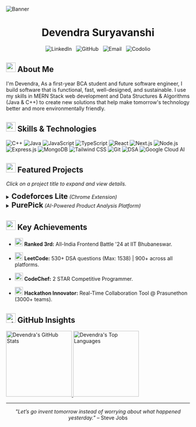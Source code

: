 ![Banner](https://media.licdn.com/dms/image/v2/D4D16AQHrXVtO9OmDog/profile-displaybackgroundimage-shrink_350_1400/B4DZafmGCnHEAY-/0/1746434286359?e=1752710400&v=beta&t=cquyPoTwJC3j7u1jNu8hRPmeoWTusSztMRSBn340mSQ)

<h1 align="center">Devendra Suryavanshi</h1>

<div align="center">
  <a href="https://linkedin.com/in/devendrasuryavanshi" target="_blank" style="margin: 0 4px; text-decoration: none;"><img src="https://img.shields.io/badge/LinkedIn-0077B5?style=for-the-badge&logo=linkedin&logoColor=white&labelColor=000000" alt="LinkedIn"></a>
  <a href="https://github.com/devendrasuryavanshi" target="_blank" style="margin: 0 4px; text-decoration: none;"><img src="https://img.shields.io/badge/GitHub-101010?style=for-the-badge&logo=github&logoColor=white&labelColor=000000" alt="GitHub"></a>
  <a href="mailto:devendrasooryavanshee@gmail.com" style="margin: 0 4px; text-decoration: none;"><img src="https://img.shields.io/badge/Email-D14836?style=for-the-badge&logo=gmail&logoColor=white&labelColor=000000" alt="Email"></a>
  <a href="https://codolio.com/profile/devendrasuryavanshi" target="_blank" style="margin: 0 4px; text-decoration: none;"><img src="https://img.shields.io/badge/Codolio-101010?style=for-the-badge&logo=codepen&logoColor=white&labelColor=000000" alt="Codolio"></a>
</div>

## <img width="26" height="26" src="https://img.icons8.com/ios-filled/50/888888/user-male-circle.png" alt="about-icon"/> About Me

I'm Devendra, As a first-year BCA student and future software engineer, I build software that is functional, fast, well-designed, and sustainable. I use my skills in MERN Stack web development and Data Structures & Algorithms (Java & C++) to create new solutions that help make tomorrow's technology better and more environmentally friendly.

## <img width="26" height="26" src="https://img.icons8.com/ios-filled/50/888888/development-skill.png" alt="skills-icon"/> Skills & Technologies

![C++](https://img.shields.io/badge/C++-00599C?style=flat&logo=cplusplus&logoColor=white)
![Java](https://img.shields.io/badge/Java-ED8B00?style=flat&logo=openjdk&logoColor=white)
![JavaScript](https://img.shields.io/badge/JavaScript-F7DF1E?style=flat&logo=javascript&logoColor=black)
![TypeScript](https://img.shields.io/badge/TypeScript-007ACC?style=flat&logo=typescript&logoColor=white)
![React](https://img.shields.io/badge/React-20232A?style=flat&logo=react&logoColor=61DAFB)
![Next.js](https://img.shields.io/badge/Next.js-000000?style=flat&logo=next.js&logoColor=white)
![Node.js](https://img.shields.io/badge/Node.js-43853D?style=flat&logo=node.js&logoColor=white)
![Express.js](https://img.shields.io/badge/Express.js-404D59?style=flat&logo=express&logoColor=white)
![MongoDB](https://img.shields.io/badge/MongoDB-4EA94B?style=flat&logo=mongodb&logoColor=white)
![Tailwind CSS](https://img.shields.io/badge/Tailwind_CSS-38B2AC?style=flat&logo=tailwind-css&logoColor=white)
![Git](https://img.shields.io/badge/Git-F05032?style=flat&logo=git&logoColor=white)
![DSA](https://img.shields.io/badge/DSA-007396?style=flat&logo=java&logoColor=white)
![Google Cloud AI](https://img.shields.io/badge/Google_Cloud_AI-4285F4?style=flat&logo=google-cloud&logoColor=white)

## <img width="26" height="26" src="https://img.icons8.com/ios-filled/50/888888/rocket.png" alt="projects-icon"/> Featured Projects

*Click on a project title to expand and view details.*

<details>
<summary><b style="font-size: 20px;">Codeforces Lite</b> <i>(Chrome Extension)</i></summary>

![Codeforces Lite Preview](https://drive.google.com/thumbnail?id=17Vza76996wugij0c9bN6o8a2f7YoVIPU)

A sidebar Chrome extension that enhances Codeforces, making it a more productive platform for competitive programmers.

**Tech:** React.js, TypeScript, Tailwind CSS

[Chrome](https://chromewebstore.google.com/detail/hgcgfmgjkfjmhoebifgmbfipinkkjgco?utm_source=item-share-cb) <br>
[Firefox](https://addons.mozilla.org/en-US/firefox/addon/codeforces-lite/)
</details>

<details>
<summary><b style="font-size: 20px;">PurePick</b> <i>(AI-Powered Product Analysis Platform)</i></summary>

![PurePick Preview](https://github.com/devendrasuryavanshi/PurePick/raw/main/public/Assets/demo1.png)

PurePick is an innovative consumer platform that provides real-time AI analysis of products through advanced image processing and natural language understanding. The system features smart scanning with barcode detection, comprehensive ingredient safety assessment, personalized health impact analysis, and an interactive AI chat for product-specific insights. Built with Next.js, Node.js, and Google Gemini Pro, PurePick helps consumers make informed choices by delivering instant, detailed information about product safety, health implications, and environmental impact.

**Tech:** Next.js, TypeScript, Node.js, Express.js, Socket.IO, MongoDB, Google Cloud AI

[View Live Demo ➔](https://purepick.vercel.app/)
</details>

## <img width="26" height="26" src="https://img.icons8.com/ios-filled/50/888888/trophy.png" alt="achievements-icon"/> Key Achievements

- <img width="22" height="22" src="https://img.icons8.com/ios-filled/50/FFFFFF/star.png" alt="star"/> **Ranked 3rd:** All-India Frontend Battle '24 at IIT Bhubaneswar.

- <img width="22" height="22" src="https://img.icons8.com/ios-filled/50/FFFFFF/code.png" alt="code"/> **LeetCode:** 530+ DSA questions (Max: 1538) | 900+ across all platforms.

- <img width="22" height="22" src="https://img.icons8.com/ios-filled/50/FFFFFF/codechef.png" alt="codechef"/> **CodeChef:** 2 STAR Competitive Programmer.

- <img width="22" height="22" src="https://img.icons8.com/ios-filled/50/FFFFFF/idea.png" alt="idea"/> **Hackathon Innovator:** Real-Time Collaboration Tool @ Prasunethon (3000+ teams).

## <img width="26" height="26" src="https://img.icons8.com/ios-filled/50/888888/bar-chart.png" alt="stats-icon"/> GitHub Insights

<div>
  <a href="https://github.com/devendrasuryavanshi">
    <img height="180em" src="https://github-readme-stats.vercel.app/api?username=devendrasuryavanshi&show_icons=true&theme=transparent&hide_border=true&title_color=888888&text_color=FFFFFF&icon_color=888888&ring_color=888888" alt="Devendra's GitHub Stats"/>
    <img height="180em" src="https://github-readme-stats.vercel.app/api/top-langs/?username=devendrasuryavanshi&layout=compact&theme=transparent&hide_border=true&title_color=888888&text_color=FFFFFF&langs_count=8" alt="Devendra's Top Languages"/>
  </a>
</div>

---

<p align="center">
  <i>"Let’s go invent tomorrow instead of worrying about what happened yesterday."</i> – Steve Jobs<br/>
</p>
